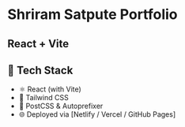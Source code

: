 # Shriram Satpute Portfolio  
## React + Vite

## 🚀 Tech Stack

- ⚛️ React (with Vite)
- 🎨 Tailwind CSS
- 🔧 PostCSS & Autoprefixer
- 🌐 Deployed via [Netlify / Vercel / GitHub Pages]
